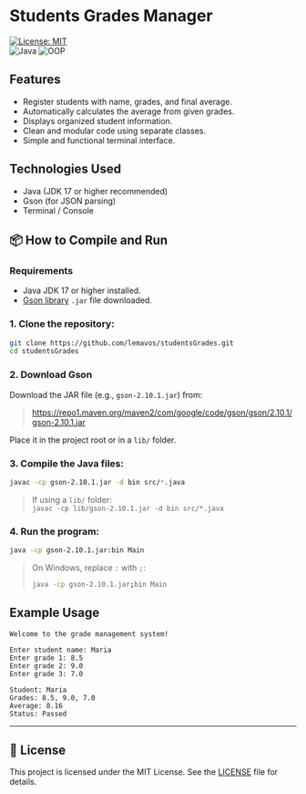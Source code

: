 # Students Grades Manager

[![License: MIT](https://img.shields.io/badge/License-MIT-yellow.svg)](https://opensource.org/licenses/MIT)  
![Java](https://img.shields.io/badge/Java-Programming-red.svg) ![OOP](https://img.shields.io/badge/Object--Oriented%20Programming-green.svg)

## Features

- Register students with name, grades, and final average.
- Automatically calculates the average from given grades.
- Displays organized student information.
- Clean and modular code using separate classes.
- Simple and functional terminal interface.

## Technologies Used

- Java (JDK 17 or higher recommended)
- Gson (for JSON parsing)
- Terminal / Console

## 📦 How to Compile and Run

### Requirements

- Java JDK 17 or higher installed.
- [Gson library](https://github.com/google/gson) `.jar` file downloaded.

### 1. Clone the repository:

```bash
git clone https://github.com/lemavos/studentsGrades.git
cd studentsGrades
```

### 2. Download Gson

Download the JAR file (e.g., `gson-2.10.1.jar`) from:

> https://repo1.maven.org/maven2/com/google/code/gson/gson/2.10.1/gson-2.10.1.jar

Place it in the project root or in a `lib/` folder.

### 3. Compile the Java files:

```bash
javac -cp gson-2.10.1.jar -d bin src/*.java
```

> If using a `lib/` folder:  
> `javac -cp lib/gson-2.10.1.jar -d bin src/*.java`

### 4. Run the program:

```bash
java -cp gson-2.10.1.jar:bin Main
```

> On Windows, replace `:` with `;`:
> ```bash
> java -cp gson-2.10.1.jar;bin Main
> ```

## Example Usage

```text
Welcome to the grade management system!

Enter student name: Maria
Enter grade 1: 8.5
Enter grade 2: 9.0
Enter grade 3: 7.0

Student: Maria
Grades: 8.5, 9.0, 7.0
Average: 8.16
Status: Passed
```

---

## 📄 License

This project is licensed under the MIT License. See the [LICENSE](LICENSE) file for details.
